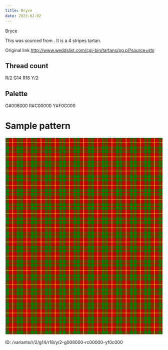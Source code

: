 ```yaml
---
title: Bryce
date: 2023-02-02
---
```

Bryce

This was sourced from <no value>.  It is a 4 stripes tartan.

Original link http://www.weddslist.com/cgi-bin/tartans/pg.pl?source=sts

## Thread count
R/2 G14 R18 Y/2

## Palette
G#008000 R#C00000 Y#F0C000

# Sample pattern

![Tartan detail](tartan.png "R/2 G14 R18 Y/2 tartan")

ID: /variants/r/2/g14/r18/y/2-g008000-rc00000-yf0c000